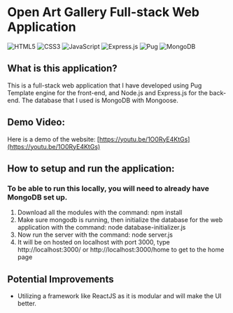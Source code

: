 # Open Art Gallery Full-stack Web Application
![HTML5](https://img.shields.io/badge/html5-%23E34F26.svg?style=for-the-badge&logo=html5&logoColor=white)
![CSS3](https://img.shields.io/badge/css3-%231572B6.svg?style=for-the-badge&logo=css3&logoColor=white)
![JavaScript](https://img.shields.io/badge/javascript-%23323330.svg?style=for-the-badge&logo=javascript&logoColor=%23F7DF1E)
![Express.js](https://img.shields.io/badge/express.js-%23404d59.svg?style=for-the-badge&logo=express&logoColor=%2361DAFB)
![Pug](https://img.shields.io/badge/Pug-FFF?style=for-the-badge&logo=pug&logoColor=A86454)
![MongoDB](https://img.shields.io/badge/MongoDB-%234ea94b.svg?style=for-the-badge&logo=mongodb&logoColor=white)

## What is this application?
This is a full-stack web application that I have developed using Pug Template engine for the front-end, and Node.js and Express.js for the back-end. The database that I used is MongoDB with Mongoose.

## Demo Video:
Here is a demo of the website: [https://youtu.be/1O0RyE4KtGs](https://youtu.be/1O0RyE4KtGs)

## How to setup and run the application:
### To be able to run this locally, you will need to already have MongoDB set up.
1. Download all the modules with the command: npm install
2. Make sure mongodb is running, then initialize the database for the web application with
the command: node database-initializer.js
3. Now run the server with the command: node server.js
4. It will be on hosted on localhost with port 3000, type http://localhost:3000/ or
http://localhost:3000/home to get to the home page

## Potential Improvements
- Utilizing a framework like ReactJS as it is modular and will make the UI better.
